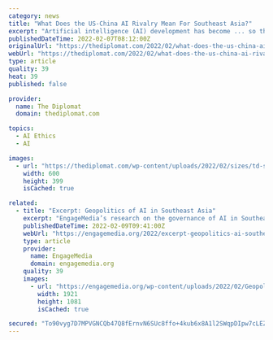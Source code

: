 ```yaml
---
category: news
title: "What Does the US-China AI Rivalry Mean For Southeast Asia?"
excerpt: "Artificial intelligence (AI) development has become ... so that data protection and technology usage do not merely rely on the ethics or goodwill of the owners of the technologies, whether they ..."
publishedDateTime: 2022-02-07T08:12:00Z
originalUrl: "https://thediplomat.com/2022/02/what-does-the-us-china-ai-rivalry-mean-for-southeast-asia/"
webUrl: "https://thediplomat.com/2022/02/what-does-the-us-china-ai-rivalry-mean-for-southeast-asia/"
type: article
quality: 39
heat: 39
published: false

provider:
  name: The Diplomat
  domain: thediplomat.com

topics:
  - AI Ethics
  - AI

images:
  - url: "https://thediplomat.com/wp-content/uploads/2022/02/sizes/td-story-s-2/thediplomat_2022-02-07-044540.jpg"
    width: 600
    height: 399
    isCached: true

related:
  - title: "Excerpt: Geopolitics of AI in Southeast Asia"
    excerpt: "EngageMedia’s research on the governance of AI in Southeast Asia is featured in an article published in foreign affairs news magazine The Diplomat. Researcher Dr Jun-E Tan writes about the US-China tech rivalry and how this impacts Southeast Asia."
    publishedDateTime: 2022-02-09T09:41:00Z
    webUrl: "https://engagemedia.org/2022/excerpt-geopolitics-ai-southeast-asia/"
    type: article
    provider:
      name: EngageMedia
      domain: engagemedia.org
    quality: 39
    images:
      - url: "https://engagemedia.org/wp-content/uploads/2022/02/Geopolitics-Article-SEA-Study-2_02092022-02.jpg"
        width: 1921
        height: 1081
        isCached: true

secured: "To90vyg7D7MPVGNCQb47Q8fErnvN6SUc8ffo+4kub6x8A1l2SWqpDIpw7cLEZV++MDLEqVA0gCdcFIr9kXokb/sOrCTONUWSvl67XhkJ27dO8L2KjH/BolnLE57QCmNG827dCSlctXn+sw+CtrgWRNoyJg0VBYk//hnzbF7wlUEwN5uLUOqn9YAm7rrEbiYuHjXQ2mn9MUzZOKjVcyrEbEo5Vq/HrMWCGdcnmgBWNOT8YRgdz61FxeTnuA2Caxs+wTimvEEMbKV5Q9OdOM7VAZfRzXz4OmvLW28DzTAvhJP5y3VOuE/GkXa3JilULQ5acX03/EU8uSHTMzyL+YuV8WgsXEoGukJBUj9AqEvI5Z0=;LZx6vEz8No15s3alhJ99Bg=="
---
```


